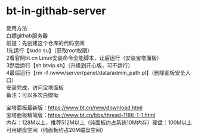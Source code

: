# bt-in-githab-server
使用方法<br>
白嫖githab服务器<br>
前提：先创建这个仓库的代码空间<br>
1先运行【sudo su】（获取root权限）<br>
2看官网bt.cn Linux安装命令全能脚本，让后运行（安装宝塔面板）<br>
3然后运行【sh btvip.sh】（升级到开心版，可不运行）<br>
4最后运行【rm -f /www/server/panel/data/admin_path.pl】（删除面板安全入口）<br>
安装完成，访问宝塔面板<br>
备注：可以多次白嫖呦<br>

宝塔面板最新版：https://www.bt.cn/new/download.html<br>
宝塔面板精简版：https://www.bt.cn/bbs/thread-1186-1-1.html<br>
内存：128M以上，推荐512M以上（纯面板约占系统10M内存）硬盘：100M以上可用硬盘空间（纯面板约占20M磁盘空间）<br>
